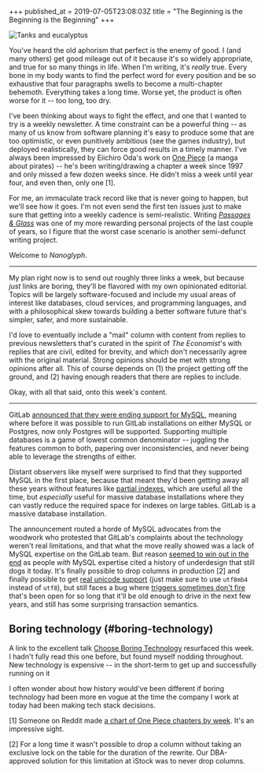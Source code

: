 +++
published_at = 2019-07-05T23:08:03Z
title = "The Beginning is the Beginning is the Beginning"
+++

![Tanks and eucalyptus](/assets/images/nanoglyphs/001-beginning/midtown@2x.jpg)

You've heard the old aphorism that perfect is the enemy of
good. I (and many others) get good mileage out of it
because it's so widely appropriate, and true for so many
things in life. When I'm writing, it's _really_ true. Every
bone in my body wants to find the perfect word for every
position and be so exhaustive that four paragraphs swells
to become a multi-chapter behemoth. Everything takes a long
time. Worse yet, the product is often worse for it -- too
long, too dry.

I've been thinking about ways to fight the effect, and one
that I wanted to try is a weekly newsletter. A time
constraint can be a powerful thing -- as many of us know
from software planning it's easy to produce some that are
too optimistic, or even punitively ambitious (see the games
industry), but deployed realistically, they can force good
results in a timely manner. I've always been impressed by
Eiichiro Oda's work on [One Piece][onepiece] (a manga about
pirates) -- he's been writing/drawing a chapter a week
since 1997 and only missed a few dozen weeks since. He
didn't miss a week until year four, and even then, only one [1].

For me, an immaculate track record like that is never going
to happen, but we'll see how it goes. I'm not even send the
first ten issues just to make sure that getting into a
weekly cadence is semi-realistic. Writing [_Passages &
Glass_](/newsletter) was one of my more rewarding personal
projects of the last couple of years, so I figure that the
worst case scenario is another semi-defunct writing
project.

Welcome to _Nanoglyph_.

---

My plan right now is to send out roughly three links a
week, but because _just_ links are boring, they'll be
flavored with my own opinionated editorial. Topics will be
largely software-focused and include my usual areas of
interest like databases, cloud services, and programming
languages, and with a philosophical skew towards building a
better software future that's simpler, safer, and more
sustainable.

I'd love to eventually include a "mail" column with content
from replies to previous newsletters that's curated in the
spirit of _The Economist_'s with replies that are civil,
edited for brevity, and which don't necessarily agree with
the original material. Strong opinions should be met with
strong opinions after all. This of course depends on (1)
the project getting off the ground, and (2) having enough
readers that there are replies to include.

Okay, with all that said, onto this week's content.

---

GitLab [announced that they were ending support for
MySQL][gitlabmysql], meaning where before it was possible
to run GitLab installations on either MySQL or Postgres,
now only Postgres will be supported. Supporting multiple
databases is a game of lowest common denominator --
juggling the features common to both, papering over
inconsistencies, and never being able to leverage the
strengths of either.

Distant observers like myself were surprised to find that
they supported MySQL in the first place, because that meant
they'd been getting away all these years without features
like [partial indexes][partial], which are useful all the
time, but _especially_ useful for massive database
installations where they can vastly reduce the required
space for indexes on large tables. GitLab is a massive
database installation.

The announcement routed a horde of MySQL advocates from the
woodwork who protested that GitLab's complaints about the
technology weren't real limitations, and that what the move
really showed was a lack of MySQL expertise on the GitLab
team. But reason [seemed to win out in the
end][mysqlcomment] as people _with_ MySQL expertise cited a
history of underdesign that still dogs it today. It's
finally possible to drop columns in production [2] and
finally possible to get [real unicode
support][mysqlunicode] (just make sure to use `utf8mb4`
instead of `utf8`), but still faces a bug where [triggers
sometimes don't fire][mysqltriggers] that's been open for
so long that it'll be old enough to drive in the next few
years, and still has some surprising transaction semantics.

## Boring technology (#boring-technology)

A link to the excellent talk [Choose Boring
Technology][boring] resurfaced this week. I hadn't fully
read this one before, but found myself nodding throughout.
New technology is expensive -- in the short-term to get up
and successfully running on it

I often wonder about how history would've been different if
boring technology had been more en vogue at the time the
company I work at today had been making tech stack
decisions. 

[1] Someone on Reddit made [a chart of One Piece chapters
by week][onepiecechart]. It's an impressive sight.

[2] For a long time it wasn't possible to drop a column
without taking an exclusive lock on the table for the
duration of the rewrite. Our DBA-approved solution for this
limitation at iStock was to never drop columns.

[boring]: http://boringtechnology.club/
[gitlabmysql]: https://about.gitlab.com/2019/06/27/removing-mysql-support/
[mysqlcomment]: https://news.ycombinator.com/item?id=20345204
[mysqltriggers]: https://bugs.mysql.com/bug.php?id=11472
[mysqlunicode]: https://medium.com/@adamhooper/in-mysql-never-use-utf8-use-utf8mb4-11761243e434
[onepiece]: https://en.wikipedia.org/wiki/One_Piece
[onepiecechart]: https://i.redd.it/l7leyqae5hy01.png
[partial]: https://www.postgresql.org/docs/current/indexes-partial.html
